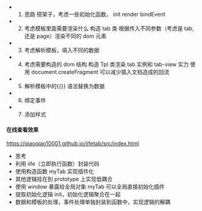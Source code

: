 - 1. 思路 搭架子，考虑一些初始化函数， init render bindEvent
- 2. 考虑模板里面需要渲染什么 构造 tab 类 根据传入不同参数（考虑是 tab,还是 page）渲染不同的 dom 元素
- 3. 考虑解析模板，填入不同的数据
- 4. 考虑需要构造的 dom 结构 构造 Tpl 类渲染 tab 实例和 tab-view 实力 <!-- 这里要构造这样一个dom结构 --> 使用 document.createFragment 可以减少插入文档造成的回流
- 5. 解析模板中的{{}} 语法替换为数据
- 6. 绑定事件
- 7. 添加样式

<!--  -->

#### 在线查看效果

https://qiaoqiao10001.github.io/iifetab/src/index.html

- 思考
- 利用 iife（立即执行函数）封装代码
- 使用构造函数 myTab 实现插件化
- 其他逻辑挂在到 prototype 上实现低耦合
- 使用 window 暴露给全局对象 myTab 可以全局直接初始化插件
- 提取初始化逻辑 init，初始化逻辑聚合在一起
- 数据和模板的处理，事件处理单独封装到函数中，实现逻辑的解耦
